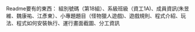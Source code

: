 

Readme要有的東西：
組別號碼（第18組）、系級班級（資工1A)、成員資訊(朱昱維、魏康祐、江彥東）、小專題題目（怪物獵人遊戲)、遊戲規則、程式介紹、玩法、程式如何安裝執行、運行畫面截圖、分工資訊
